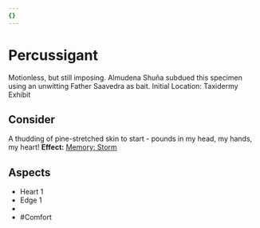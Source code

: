 ```yaml
---
{}
---
```

# Percussigant
Motionless, but still imposing. Almudena Shuña subdued this specimen using an unwitting Father Saavedra as bait.
Initial Location: Taxidermy Exhibit
## Consider
A thudding of pine-stretched skin to start - pounds in my head, my hands, my heart!
**Effect:** [Memory: Storm](https://uadaf.theevilroot.xyz/rowenarium/elements/mem.storm)
## Aspects
- Heart 1
- Edge 1
- 
- #Comfort